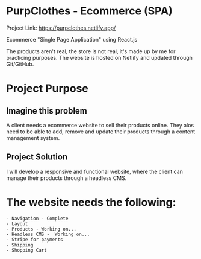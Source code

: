 # PurpClothes - Ecommerce (SPA)
Project Link: https://purpclothes.netlify.app/

Ecommerce "Single Page Application" using React.js

The products aren't real, the store is not real, it's made up by me for practicing purposes.
The website is hosted on Netlify and updated through Git/GitHub.

# Project Purpose

## Imagine this problem
A client needs a ecommerce website to sell their products online. They alos need to be able to add, remove and update their products through a content management system.

## Project Solution
I will develop a responsive and functional website, where the client can manage their products through a headless CMS.

# The website needs the following:
    - Navigation - Complete
    - Layout
    - Products - Working on...
    - Headless CMS -  Working on...
    - Stripe for payments
    - Shipping
    - Shopping Cart
